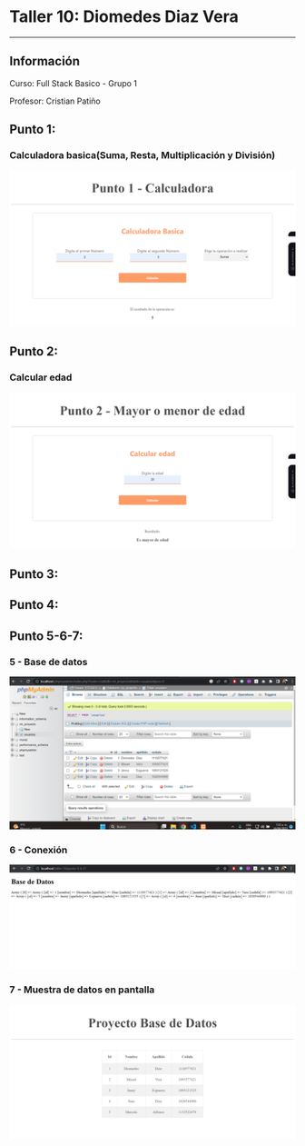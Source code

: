 <h1>Taller 10: Diomedes Diaz Vera</h1>
<hr>
<h2>Información</h2>
<p>Curso: Full Stack Basico - Grupo 1</p>
<p>Profesor: Cristian Patiño</p>
<h2>Punto 1:</h2>
<h3>Calculadora basica(Suma, Resta, Multiplicación y División)</h3>
<img src="./public/images/calculator.png" alt="Calculadora">

<h2>Punto 2:</h2>
<h3>Calcular edad</h3>
<img src="./public/images/ElderMinorAge.png" alt="Age">

<h2>Punto 3:</h2>

<h2>Punto 4:</h2>

<h2>Punto 5-6-7:</h2>
<h3>5 - Base de datos</h3>
<img src="./public/images/mysql.png" alt="mysql">
<h3>6 - Conexión</h3>
<img src="./public/images/connection.png" alt="connection">
<h3>7 - Muestra de datos en pantalla</h3>
<img src="./public/images/bd.png" alt="bd">